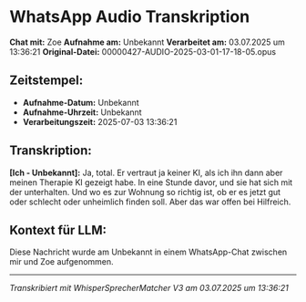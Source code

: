 # WhatsApp Audio Transkription

**Chat mit:** Zoe
**Aufnahme am:** Unbekannt
**Verarbeitet am:** 03.07.2025 um 13:36:21
**Original-Datei:** 00000427-AUDIO-2025-03-01-17-18-05.opus

## Zeitstempel:
- **Aufnahme-Datum:** Unbekannt
- **Aufnahme-Uhrzeit:** Unbekannt
- **Verarbeitungszeit:** 2025-07-03 13:36:21

## Transkription:

**[Ich - Unbekannt]:** Ja, total. Er vertraut ja keiner KI, als ich ihn dann aber meinen Therapie KI gezeigt habe.
In eine Stunde davor, und sie hat sich mit der unterhalten.
Und wo es zur Wohnung so richtig ist, ob er es jetzt gut oder schlecht oder unheimlich finden soll.
Aber das war offen bei Hilfreich.

## Kontext für LLM:
Diese Nachricht wurde am Unbekannt in einem WhatsApp-Chat zwischen mir und Zoe aufgenommen.

---
*Transkribiert mit WhisperSprecherMatcher V3 am 03.07.2025 um 13:36:21*
